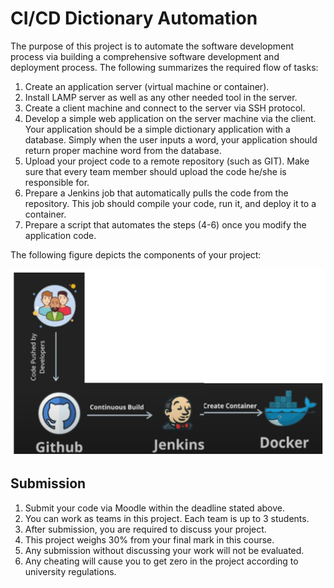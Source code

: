 # CI/CD Dictionary Automation
The purpose of this project is to automate the software development process via building a comprehensive software development and deployment process. The following summarizes the required flow of tasks:

1. Create an application server (virtual machine or container).
2. Install LAMP server as well as any other needed tool in the server.
3. Create a client machine and connect to the server via SSH protocol.
4. Develop a simple web application on the server machine via the client. Your
application should be a simple dictionary application with a database. Simply when the user
inputs a word, your application should return proper machine word from the database.
5. Upload your project code to a remote repository (such as GIT). Make sure that
every team member should upload the code he/she is responsible for.
6. Prepare a Jenkins job that automatically pulls the code from the repository. This
job should compile your code, run it, and deploy it to a container.
7. Prepare a script that automates the steps (4-6) once you modify the application
code.

The following figure depicts the components of your project:

![Project Components](./figure1.png)

## Submission
1. Submit your code via Moodle within the deadline stated above.
2. You can work as teams in this project. Each team is up to 3 students.
3. After submission, you are required to discuss your project.
4. This project weighs 30% from your final mark in this course.
5. Any submission without discussing your work will not be evaluated.
6. Any cheating will cause you to get zero in the project according to university
regulations.
